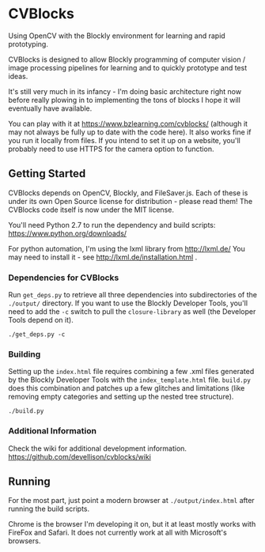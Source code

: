 # CVBlocks
Using OpenCV with the Blockly environment for learning and rapid prototyping.

CVBlocks is designed to allow Blockly programming of
computer vision / image processing pipelines for learning and to quickly
prototype and test ideas.

It's still very much in its infancy - I'm doing basic architecture right now
before really plowing in to implementing the tons of blocks I hope it will
eventually have available.

You can play with it at https://www.bzlearning.com/cvblocks/ (although it
may not always be fully up to date with the code here).  It also works fine
if you run it locally from files.  If you intend to set it up on a website,
you'll probably need to use HTTPS for the camera option to function.

## Getting Started
CVBlocks depends on OpenCV, Blockly, and FileSaver.js.  Each of these
is under its own Open Source license for distribution - please read them!
The CVBlocks code itself is now under the MIT license.

You'll need Python 2.7 to run the dependency and build scripts:
https://www.python.org/downloads/

For python automation, I'm using the lxml library from http://lxml.de/
You may need to install it - see http://lxml.de/installation.html .

### Dependencies for CVBlocks
Run `get_deps.py` to retrieve all three dependencies into subdirectories
of the `./output/` directory.  If you want to use the Blockly Developer Tools,
you'll need to add the `-c` switch to pull the `closure-library` as well
(the Developer Tools depend on it).
```
./get_deps.py -c
```

### Building
Setting up the `index.html` file requires combining a few .xml files generated
by the Blockly Developer Tools with the `index_template.html` file.  `build.py`
does this combination and patches up a few glitches and limitations (like
removing empty categories and setting up the nested tree structure).
```
./build.py
```

### Additional Information
Check the wiki for additional development information.
https://github.com/devellison/cvblocks/wiki

## Running
For the most part, just point a modern browser at `./output/index.html` after running the build scripts.

Chrome is the browser I'm developing it on, but it at least mostly works with
FireFox and Safari.  It does not currently work at all with Microsoft's
browsers.
